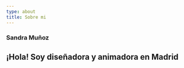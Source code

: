 ```yaml
---
type: about
title: Sobre mi
---
```


### Sandra Muñoz

## ¡Hola! Soy diseñadora y animadora en Madrid